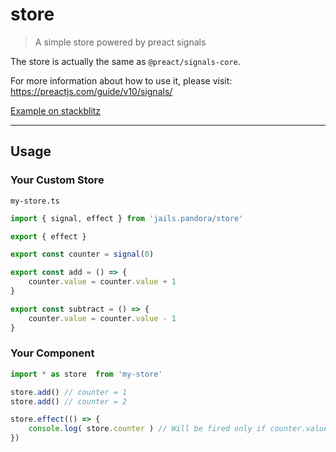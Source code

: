# store

> A simple store powered by preact signals 

The store is actually the same as `@preact/signals-core`.

For more information about how to use it, please visit: https://preactjs.com/guide/v10/signals/

[Example on stackblitz](https://stackblitz.com/edit/jails-chartjs-7gc5qo?file=index.ts)

---

## Usage

### Your Custom Store

`my-store.ts`

```ts
import { signal, effect } from 'jails.pandora/store'

export { effect }

export const counter = signal(0)

export const add = () => {
	counter.value = counter.value + 1
}

export const subtract = () => {
	counter.value = counter.value - 1
}

```

### Your Component

```ts
import * as store  from 'my-store'

store.add() // counter = 1
store.add() // counter = 2

store.effect(() => {
    console.log( store.counter ) // Will be fired only if counter.value changes
}) 

```

